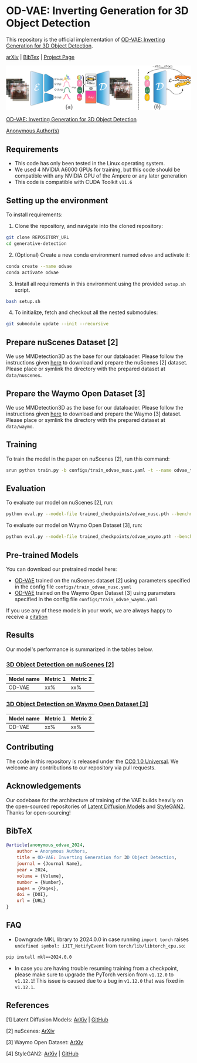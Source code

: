 # OD-VAE: Inverting Generation for 3D Object Detection
This repository is the official implementation of [OD-VAE: Inverting Generation for 3D Object Detection]().

[arXiv]() | [BibTex](./CITATION.cff) | [Project Page]()

![OD-VAE and Latent Variables of an 3D Object.](./figs/pipeline.png)

[OD-VAE: Inverting Generation for 3D Object Detection]()

[Anonymous Author(s)]()

## Requirements
- This code has only been tested in the Linux operating system.
- We used 4 NVIDIA A6000 GPUs for training, but this code should be compatible with any NVIDIA GPU of the Ampere or any later generation
- This code is compatible with CUDA Toolkit `v11.6`

## Setting up the environment

To install requirements:

1. Clone the repository, and navigate into the cloned repository:
```bash
git clone REPOSITORY_URL
cd generative-detection
```

2. (Optional) Create a new conda environment named `odvae` and activate it:
```bash
conda create --name odvae
conda activate odvae
```

3. Install all requirements in this environment using the provided `setup.sh` script.
```bash
bash setup.sh
```

4. To initialize, fetch and checkout all the nested submodules:
```bash
git submodule update --init --recursive
```

## Prepare nuScenes Dataset [2]
We use MMDetection3D as the base for our dataloader. Please follow the instructions given [here](https://mmdetection3d.readthedocs.io/en/latest/advanced_guides/datasets/nuscenes.html) to download and prepare the nuScenes [2] dataset. Please place or symlink the directory with the prepared dataset at `data/nuscenes`.

## Prepare the Waymo Open Dataset [3]
We use MMDetection3D as the base for our dataloader. Please follow the instructions given [here](https://mmdetection3d.readthedocs.io/en/latest/advanced_guides/datasets/waymo.html) to download and prepare the Waymo [3] dataset. Please place or symlink the directory with the prepared dataset at `data/waymo`.

## Training

To train the model in the paper on nuScenes [2], run this command:
```bash
srun python train.py -b configs/train_odvae_nusc.yaml -t --name odvae_train --devices 4
```

## Evaluation

To evaluate our model on nuScenes [2], run:
```bash
python eval.py --model-file trained_checkpoints/odvae_nusc.pth --benchmark nuscenes
```

To evaluate our model on Waymo Open Dataset [3], run:
```bash
python eval.py --model-file trained_checkpoints/odvae_waymo.pth --benchmark waymo
```

## Pre-trained Models

You can download our pretrained model here:
- [OD-VAE]() trained on the nuScenes dataset [2] using parameters specified in the config file `configs/train_odvae_nusc.yaml`
- [OD-VAE]() trained on the Waymo Open Dataset [3] using parameters specified in the config file `configs/train_odvae_waymo.yaml`

If you use any of these models in your work, we are always happy to receive a [citation](CITATION.cff)

## Results
Our model's performance is summarized in the tables below.

### [3D Object Detection on nuScenes [2]](https://paperswithcode.com/sota/3d-object-detection-on-nuscenes)

| Model name         | Metric 1        | Metric 2       |
| ------------------ |---------------- | -------------- |
| OD-VAE        |     xx%         |      xx%       |

### [3D Object Detection on Waymo Open Dataset [3]](https://paperswithcode.com/sota/3d-object-detection-on-waymo-vehicle)

| Model name         | Metric 1        | Metric 2       |
| ------------------ |---------------- | -------------- |
| OD-VAE        |     xx%         |      xx%       |


## Contributing
The code in this repository is released under the [CC0 1.0 Universal](LICENSE). We welcome any contributions to our repository via pull requests. 

## Acknowledgements
Our codebase for the architecture of training of the VAE builds heavily on the open-sourced repositories of [Latent Diffusion Models](https://github.com/CompVis/latent-diffusion/tree/a506df5756472e2ebaf9078affdde2c4f1502cd4) and [StyleGAN2](https://github.com/NVlabs/stylegan2-ada-pytorch). Thanks for open-sourcing!

## BibTeX
```bibtex
@article{anonymous_odvae_2024,
    author = Anonymous Authors,
    title = OD-VAE: Inverting Generation for 3D Object Detection,
    journal = {Journal Name},
    year = 2024,
    volume = {Volume},
    number = {Number},
    pages = {Pages},
    doi = {DOI},
    url = {URL}
}
```

## FAQ
- Downgrade MKL library to 2024.0.0 in case running `import torch` raises `undefined symbol: iJIT_NotifyEvent` from `torch/lib/libtorch_cpu.so`:
```bash
pip install mkl==2024.0.0
```
- In case you are having trouble resuming training from a checkpoint, please make sure to upgrade the PyTorch version from `v1.12.0` to `v1.12.1`! This issue is caused due to a bug in `v1.12.0` that was fixed in `v1.12.1`.

## References
[1] Latent Diffusion Models: [ArXiv](https://arxiv.org/abs/2112.10752) | [GitHub](https://github.com/CompVis/latent-diffusion)

[2] nuScenes: [ArXiv](https://arxiv.org/abs/1903.11027)

[3] Waymo Open Dataset: [ArXiv](https://arxiv.org/abs/1912.04838)

[4] StyleGAN2: [ArXiv](https://arxiv.org/abs/2006.06676) | [GitHub](https://github.com/NVlabs/stylegan2-ada-pytorch)
